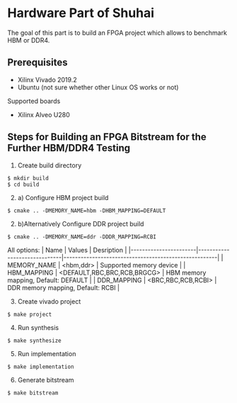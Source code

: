 # Hardware Part of Shuhai
The goal of this part is to build an FPGA project which allows to benchmark HBM or DDR4.  

## Prerequisites
- Xilinx Vivado 2019.2
- Ubuntu (not sure whether other Linux OS works or not)

Supported boards 
- Xilinx Alveo U280

## Steps for Building an FPGA Bitstream for the Further HBM/DDR4 Testing
1. Create build directory
```
$ mkdir build
$ cd build
```

2. a) Configure HBM project build
```
$ cmake .. -DMEMORY_NAME=hbm -DHBM_MAPPING=DEFAULT 

```
2. b)Alternatively Configure DDR project build
```
$ cmake .. -DMEMORY_NAME=ddr -DDDR_MAPPING=RCBI 

```

All options:
| Name                  | Values                       | Desription                                           |
|-----------------------|------------------------------|------------------------------------------------------|
| MEMORY_NAME           | <hbm,ddr>                    | Supported memory device                              |
| HBM_MAPPING           | <DEFAULT,RBC,BRC,RCB,BRGCG>  | HBM memory mapping, Default: DEFAULT                 |
| DDR_MAPPING           | <BRC,RBC,RCB,RCBI>           | DDR memory mapping, Default: RCBI                    |


3. Create vivado project
```
$ make project
```

4. Run synthesis
```
$ make synthesize
```

5. Run implementation
```
$ make implementation
```

6. Generate bitstream
```
$ make bitstream
```
